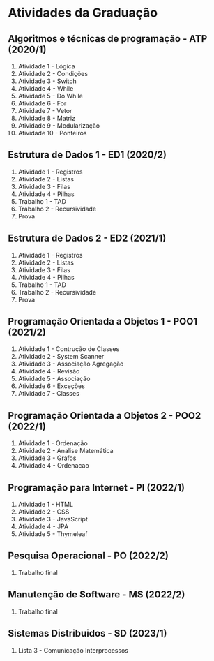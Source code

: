 # Atividades da Graduação

## Algoritmos e técnicas de programação - ATP (2020/1)

1.  Atividade 1 - Lógica
2.  Atividade 2 - Condições
3.  Atividade 3 - Switch
4.  Atividade 4 - While
5.  Atividade 5 - Do While
6.  Atividade 6 - For
7.  Atividade 7 - Vetor
8.  Atividade 8 - Matriz
9.  Atividade 9 - Modularização
10. Atividade 10 - Ponteiros

## Estrutura de Dados 1 - ED1 (2020/2)

1.  Atividade 1 - Registros
2.  Atividade 2 - Listas
3.  Atividade 3 - Filas
4.  Atividade 4 - Pilhas
5.  Trabalho 1 - TAD
6.  Trabalho 2 - Recursividade
7.  Prova

## Estrutura de Dados 2 - ED2 (2021/1)

1.  Atividade 1 - Registros
2.  Atividade 2 - Listas
3.  Atividade 3 - Filas
4.  Atividade 4 - Pilhas
5.  Trabalho 1 - TAD
6.  Trabalho 2 - Recursividade
7.  Prova

## Programação Orientada a Objetos 1 - POO1 (2021/2)

1.  Atividade 1 - Contrução de Classes
2.  Atividade 2 - System Scanner
3.  Atividade 3 - Associação Agregação
4.  Atividade 4 - Revisão
5.  Atividade 5 - Associação
6.  Atividade 6 - Exceções
7.  Atividade 7 - Classes

## Programação Orientada a Objetos 2 - POO2 (2022/1)

1.  Atividade 1 - Ordenação
2.  Atividade 2 - Analise Matemática
3.  Atividade 3 - Grafos
4.  Atividade 4 - Ordenacao

## Programação para Internet - PI (2022/1)

1.  Atividade 1 - HTML
2.  Atividade 2 - CSS
3.  Atividade 3 - JavaScript
4.  Atividade 4 - JPA
5.  Atividade 5 - Thymeleaf

## Pesquisa Operacional - PO (2022/2)

1.  Trabalho final

## Manutenção de Software - MS (2022/2)

1.  Trabalho final

## Sistemas Distribuidos - SD (2023/1)

1.  Lista 3 - Comunicação Interprocessos
